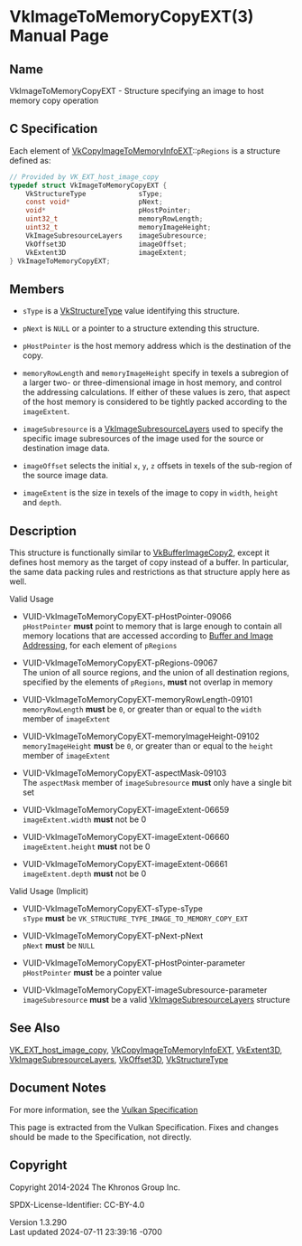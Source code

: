 # VkImageToMemoryCopyEXT(3) Manual Page

## Name

VkImageToMemoryCopyEXT - Structure specifying an image to host memory
copy operation



## <a href="#_c_specification" class="anchor"></a>C Specification

Each element of
[VkCopyImageToMemoryInfoEXT](https://registry.khronos.org/vulkan/specs/1.3-extensions/man/html/VkCopyImageToMemoryInfoEXT.html)::`pRegions`
is a structure defined as:

``` c
// Provided by VK_EXT_host_image_copy
typedef struct VkImageToMemoryCopyEXT {
    VkStructureType             sType;
    const void*                 pNext;
    void*                       pHostPointer;
    uint32_t                    memoryRowLength;
    uint32_t                    memoryImageHeight;
    VkImageSubresourceLayers    imageSubresource;
    VkOffset3D                  imageOffset;
    VkExtent3D                  imageExtent;
} VkImageToMemoryCopyEXT;
```

## <a href="#_members" class="anchor"></a>Members

- `sType` is a [VkStructureType](https://registry.khronos.org/vulkan/specs/1.3-extensions/man/html/VkStructureType.html) value identifying
  this structure.

- `pNext` is `NULL` or a pointer to a structure extending this
  structure.

- `pHostPointer` is the host memory address which is the destination of
  the copy.

- `memoryRowLength` and `memoryImageHeight` specify in texels a
  subregion of a larger two- or three-dimensional image in host memory,
  and control the addressing calculations. If either of these values is
  zero, that aspect of the host memory is considered to be tightly
  packed according to the `imageExtent`.

- `imageSubresource` is a
  [VkImageSubresourceLayers](https://registry.khronos.org/vulkan/specs/1.3-extensions/man/html/VkImageSubresourceLayers.html) used to
  specify the specific image subresources of the image used for the
  source or destination image data.

- `imageOffset` selects the initial `x`, `y`, `z` offsets in texels of
  the sub-region of the source image data.

- `imageExtent` is the size in texels of the image to copy in `width`,
  `height` and `depth`.

## <a href="#_description" class="anchor"></a>Description

This structure is functionally similar to
[VkBufferImageCopy2](https://registry.khronos.org/vulkan/specs/1.3-extensions/man/html/VkBufferImageCopy2.html), except it defines host
memory as the target of copy instead of a buffer. In particular, the
same data packing rules and restrictions as that structure apply here as
well.

Valid Usage

- <a href="#VUID-VkImageToMemoryCopyEXT-pHostPointer-09066"
  id="VUID-VkImageToMemoryCopyEXT-pHostPointer-09066"></a>
  VUID-VkImageToMemoryCopyEXT-pHostPointer-09066  
  `pHostPointer` **must** point to memory that is large enough to
  contain all memory locations that are accessed according to <a
  href="https://registry.khronos.org/vulkan/specs/1.3-extensions/html/vkspec.html#copies-buffers-images-addressing"
  target="_blank" rel="noopener">Buffer and Image Addressing</a>, for
  each element of `pRegions`

- <a href="#VUID-VkImageToMemoryCopyEXT-pRegions-09067"
  id="VUID-VkImageToMemoryCopyEXT-pRegions-09067"></a>
  VUID-VkImageToMemoryCopyEXT-pRegions-09067  
  The union of all source regions, and the union of all destination
  regions, specified by the elements of `pRegions`, **must** not overlap
  in memory

<!-- -->

- <a href="#VUID-VkImageToMemoryCopyEXT-memoryRowLength-09101"
  id="VUID-VkImageToMemoryCopyEXT-memoryRowLength-09101"></a>
  VUID-VkImageToMemoryCopyEXT-memoryRowLength-09101  
  `memoryRowLength` **must** be `0`, or greater than or equal to the
  `width` member of `imageExtent`

- <a href="#VUID-VkImageToMemoryCopyEXT-memoryImageHeight-09102"
  id="VUID-VkImageToMemoryCopyEXT-memoryImageHeight-09102"></a>
  VUID-VkImageToMemoryCopyEXT-memoryImageHeight-09102  
  `memoryImageHeight` **must** be `0`, or greater than or equal to the
  `height` member of `imageExtent`

- <a href="#VUID-VkImageToMemoryCopyEXT-aspectMask-09103"
  id="VUID-VkImageToMemoryCopyEXT-aspectMask-09103"></a>
  VUID-VkImageToMemoryCopyEXT-aspectMask-09103  
  The `aspectMask` member of `imageSubresource` **must** only have a
  single bit set

- <a href="#VUID-VkImageToMemoryCopyEXT-imageExtent-06659"
  id="VUID-VkImageToMemoryCopyEXT-imageExtent-06659"></a>
  VUID-VkImageToMemoryCopyEXT-imageExtent-06659  
  `imageExtent.width` **must** not be 0

- <a href="#VUID-VkImageToMemoryCopyEXT-imageExtent-06660"
  id="VUID-VkImageToMemoryCopyEXT-imageExtent-06660"></a>
  VUID-VkImageToMemoryCopyEXT-imageExtent-06660  
  `imageExtent.height` **must** not be 0

- <a href="#VUID-VkImageToMemoryCopyEXT-imageExtent-06661"
  id="VUID-VkImageToMemoryCopyEXT-imageExtent-06661"></a>
  VUID-VkImageToMemoryCopyEXT-imageExtent-06661  
  `imageExtent.depth` **must** not be 0

Valid Usage (Implicit)

- <a href="#VUID-VkImageToMemoryCopyEXT-sType-sType"
  id="VUID-VkImageToMemoryCopyEXT-sType-sType"></a>
  VUID-VkImageToMemoryCopyEXT-sType-sType  
  `sType` **must** be `VK_STRUCTURE_TYPE_IMAGE_TO_MEMORY_COPY_EXT`

- <a href="#VUID-VkImageToMemoryCopyEXT-pNext-pNext"
  id="VUID-VkImageToMemoryCopyEXT-pNext-pNext"></a>
  VUID-VkImageToMemoryCopyEXT-pNext-pNext  
  `pNext` **must** be `NULL`

- <a href="#VUID-VkImageToMemoryCopyEXT-pHostPointer-parameter"
  id="VUID-VkImageToMemoryCopyEXT-pHostPointer-parameter"></a>
  VUID-VkImageToMemoryCopyEXT-pHostPointer-parameter  
  `pHostPointer` **must** be a pointer value

- <a href="#VUID-VkImageToMemoryCopyEXT-imageSubresource-parameter"
  id="VUID-VkImageToMemoryCopyEXT-imageSubresource-parameter"></a>
  VUID-VkImageToMemoryCopyEXT-imageSubresource-parameter  
  `imageSubresource` **must** be a valid
  [VkImageSubresourceLayers](https://registry.khronos.org/vulkan/specs/1.3-extensions/man/html/VkImageSubresourceLayers.html) structure

## <a href="#_see_also" class="anchor"></a>See Also

[VK_EXT_host_image_copy](https://registry.khronos.org/vulkan/specs/1.3-extensions/man/html/VK_EXT_host_image_copy.html),
[VkCopyImageToMemoryInfoEXT](https://registry.khronos.org/vulkan/specs/1.3-extensions/man/html/VkCopyImageToMemoryInfoEXT.html),
[VkExtent3D](https://registry.khronos.org/vulkan/specs/1.3-extensions/man/html/VkExtent3D.html),
[VkImageSubresourceLayers](https://registry.khronos.org/vulkan/specs/1.3-extensions/man/html/VkImageSubresourceLayers.html),
[VkOffset3D](https://registry.khronos.org/vulkan/specs/1.3-extensions/man/html/VkOffset3D.html), [VkStructureType](https://registry.khronos.org/vulkan/specs/1.3-extensions/man/html/VkStructureType.html)

## <a href="#_document_notes" class="anchor"></a>Document Notes

For more information, see the <a
href="https://registry.khronos.org/vulkan/specs/1.3-extensions/html/vkspec.html#VkImageToMemoryCopyEXT"
target="_blank" rel="noopener">Vulkan Specification</a>

This page is extracted from the Vulkan Specification. Fixes and changes
should be made to the Specification, not directly.

## <a href="#_copyright" class="anchor"></a>Copyright

Copyright 2014-2024 The Khronos Group Inc.

SPDX-License-Identifier: CC-BY-4.0

Version 1.3.290  
Last updated 2024-07-11 23:39:16 -0700
